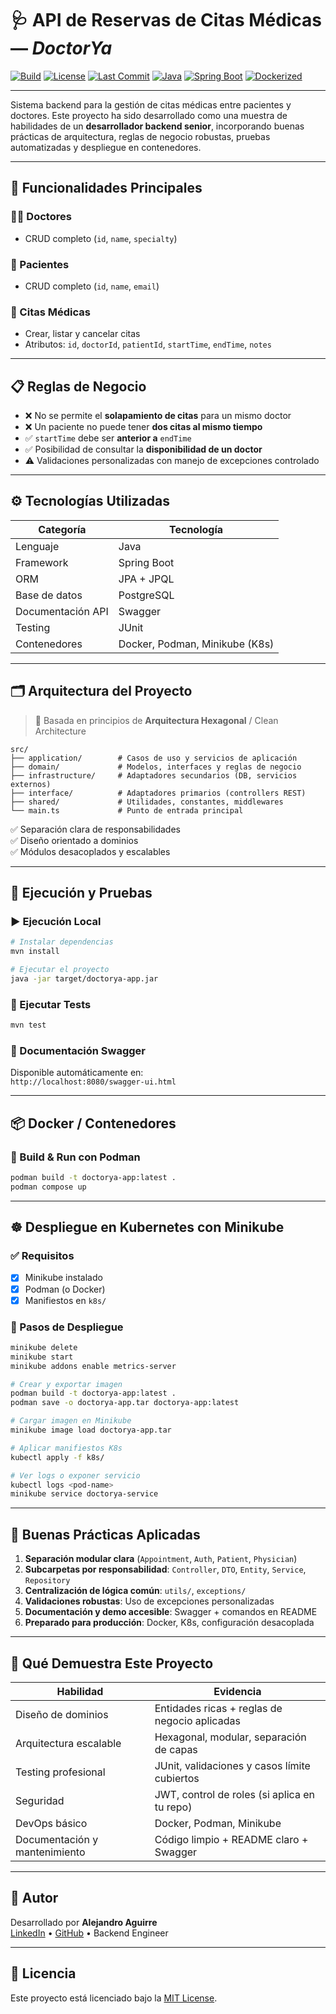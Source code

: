 
# 🩺 API de Reservas de Citas Médicas — *DoctorYa*

[![Build](https://github.com/alejoved/DoctorYa-Java-SpringBoot/actions/workflows/ci.yml/badge.svg)](https://github.com/alejoved/DoctorYa-Java-SpringBoot/actions)
[![License](https://img.shields.io/github/license/alejoved/DoctorYa-Java-SpringBoot)](LICENSE)
[![Last Commit](https://img.shields.io/github/last-commit/alejoved/DoctorYa-Java-SpringBoot)](https://github.com/alejoved/DoctorYa-Java-SpringBoot/commits)
[![Java](https://img.shields.io/badge/java-17-blue.svg)](https://openjdk.org/projects/jdk/17/)
[![Spring Boot](https://img.shields.io/badge/Spring%20Boot-3.0+-brightgreen)](https://spring.io/projects/spring-boot)
[![Dockerized](https://img.shields.io/badge/docker-ready-blue)](#docker)

---

Sistema backend para la gestión de citas médicas entre pacientes y doctores. Este proyecto ha sido desarrollado como una muestra de habilidades de un **desarrollador backend senior**, incorporando buenas prácticas de arquitectura, reglas de negocio robustas, pruebas automatizadas y despliegue en contenedores.

---

## 🚀 Funcionalidades Principales

### 👨‍⚕️ Doctores
- CRUD completo (`id`, `name`, `specialty`)
  
### 🧑 Pacientes
- CRUD completo (`id`, `name`, `email`)
  
### 📆 Citas Médicas
- Crear, listar y cancelar citas
- Atributos: `id`, `doctorId`, `patientId`, `startTime`, `endTime`, `notes`

---

## 📋 Reglas de Negocio

- ❌ No se permite el **solapamiento de citas** para un mismo doctor
- ❌ Un paciente no puede tener **dos citas al mismo tiempo**
- ✅ `startTime` debe ser **anterior a** `endTime`
- ✅ Posibilidad de consultar la **disponibilidad de un doctor**
- ⚠️ Validaciones personalizadas con manejo de excepciones controlado

---

## ⚙️ Tecnologías Utilizadas

| Categoría         | Tecnología                        |
|------------------|-----------------------------------|
| Lenguaje          | Java                              |
| Framework         | Spring Boot                       |
| ORM               | JPA + JPQL                        |
| Base de datos     | PostgreSQL                        |
| Documentación API | Swagger                           |
| Testing           | JUnit                             |
| Contenedores      | Docker, Podman, Minikube (K8s)    |

---

## 🗂️ Arquitectura del Proyecto

> 🧱 Basada en principios de **Arquitectura Hexagonal** / Clean Architecture

```
src/
├── application/        # Casos de uso y servicios de aplicación
├── domain/             # Modelos, interfaces y reglas de negocio
├── infrastructure/     # Adaptadores secundarios (DB, servicios externos)
├── interface/          # Adaptadores primarios (controllers REST)
├── shared/             # Utilidades, constantes, middlewares
└── main.ts             # Punto de entrada principal
```

✅ Separación clara de responsabilidades  
✅ Diseño orientado a dominios  
✅ Módulos desacoplados y escalables

---

## 🧪 Ejecución y Pruebas

### ▶️ Ejecución Local
```bash
# Instalar dependencias
mvn install

# Ejecutar el proyecto
java -jar target/doctorya-app.jar
```

### 🧪 Ejecutar Tests
```bash
mvn test
```

### 📘 Documentación Swagger
Disponible automáticamente en:  
`http://localhost:8080/swagger-ui.html`

---

## 📦 Docker / Contenedores

### 🐳 Build & Run con Podman
```bash
podman build -t doctorya-app:latest .
podman compose up
```

---

## ☸️ Despliegue en Kubernetes con Minikube

### ✅ Requisitos
- [x] Minikube instalado
- [x] Podman (o Docker)
- [x] Manifiestos en `k8s/`

### 🚀 Pasos de Despliegue
```bash
minikube delete
minikube start
minikube addons enable metrics-server

# Crear y exportar imagen
podman build -t doctorya-app:latest .
podman save -o doctorya-app.tar doctorya-app:latest

# Cargar imagen en Minikube
minikube image load doctorya-app.tar

# Aplicar manifiestos K8s
kubectl apply -f k8s/

# Ver logs o exponer servicio
kubectl logs <pod-name>
minikube service doctorya-service
```

---

## 🧠 Buenas Prácticas Aplicadas

1. **Separación modular clara** (`Appointment`, `Auth`, `Patient`, `Physician`)
2. **Subcarpetas por responsabilidad**: `Controller`, `DTO`, `Entity`, `Service`, `Repository`
3. **Centralización de lógica común**: `utils/`, `exceptions/`
4. **Validaciones robustas**: Uso de excepciones personalizadas
5. **Documentación y demo accesible**: Swagger + comandos en README
6. **Preparado para producción**: Docker, K8s, configuración desacoplada

---

## 📌 Qué Demuestra Este Proyecto

| Habilidad                           | Evidencia                                                 |
|------------------------------------|------------------------------------------------------------|
| Diseño de dominios                 | Entidades ricas + reglas de negocio aplicadas             |
| Arquitectura escalable             | Hexagonal, modular, separación de capas                   |
| Testing profesional                | JUnit, validaciones y casos límite cubiertos              |
| Seguridad                          | JWT, control de roles (si aplica en tu repo)              |
| DevOps básico                      | Docker, Podman, Minikube                                  |
| Documentación y mantenimiento      | Código limpio + README claro + Swagger                    |

---

## 👤 Autor

Desarrollado por **Alejandro Aguirre**  
[LinkedIn](https://www.linkedin.com/in/jorge-alejandro-aguirre-gutierrez-1836a0187) • [GitHub](https://github.com/alejoved) • Backend Engineer

---

## 📄 Licencia

Este proyecto está licenciado bajo la [MIT License](LICENSE).